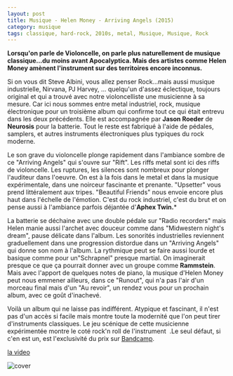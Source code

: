 ```yaml
---
layout: post
title: Musique - Helen Money - Arriving Angels (2015)
category: musique
tags: classique, hard-rock, 2010s, metal, Musique, Musique, Rock
---
```

**Lorsqu'on parle de Violoncelle, on parle plus naturellement de musique classique...du moins avant Apocalyptica. Mais des artistes comme Helen Money amènent l'instrument sur des territoires encore inconnus.**

Si on vous dit Steve Albini, vous allez penser Rock...mais aussi musique industrielle, Nirvana, PJ Harvey, ... quelqu'un d'assez éclectique, toujours original et qui a trouvé avec notre violoncelliste une musicienne à sa mesure. Car ici nous sommes entre metal industriel, rock, musique électronique pour un troisième album qui confirme tout ce qui était entrevu dans les deux précédents. Elle est accompagnée par **Jason Roeder** de **Neurosis** pour la batterie. Tout le reste est fabriqué à l'aide de pédales, samplers, et autres instruments électroniques plus typiques du rock moderne.

Le son grave du violoncelle plonge rapidement dans l'ambiance sombre de ce "Arriving Angels" qui s'ouvre sur "Rift". Les riffs metal sont ici des riffs de violoncelle. Les ruptures, les silences sont nombreux pour plonger l'auditeur dans l'oeuvre. On est à la fois dans le metal et dans la musique expérimentale, dans une noirceur fascinante et prenante. "Upsetter" vous prend littéralement aux tripes. "Beautiful Friends" nous envoie encore plus haut dans l'échelle de l'émotion. C'est du rock industriel, c'est du brut et on pense aussi à l'ambiance parfois déjantée d'**Aphex Twin.***

La batterie se déchaine avec une double pédale sur "Radio recorders" mais Helen manie aussi l'archet avec douceur comme dans "Midwestern night's dream", pause délicate dans l'album. Les sonorités industrielles reviennent graduellement dans une progression distordue dans un "Arriving Angels" qui donne son nom à l'album. La rythmique peut se faire aussi lourde et basique comme pour un"Schrapnel" presque martial. On imaginerait presque ce que ça pourrait donner avec un groupe comme **Rammstein**. Mais avec l'apport de quelques notes de piano, la musique d'Helen Money peut nous emmener ailleurs, dans ce "Runout", qui n'a pas l'air d'un morceau final mais d'un "Au revoir", un rendez vous pour un prochain album, avec ce goût d'inachevé.

Voilà un album qui ne laisse pas indifférent. Atypique et fascinant, il n'est pas d'un accès si facile mais montre toute la modernité que l'on peut tirer d'instruments classiques. Le jeu scénique de cette musicienne expérimentée montre le coté rock'n roll de l'instrument  .Le seul défaut, si c'en est un, est l'exclusivité du prix sur <span style="text-decoration:underline;"><a href="https://helenmoney.bandcamp.com/">Bandcamp</a></span>.

[la video](https://www.youtube.com/watch?v=2mBqV5YBx1s)

![cover](http://cheziceman.files.wordpress.com/2015/12/helenmoney.jpg)

